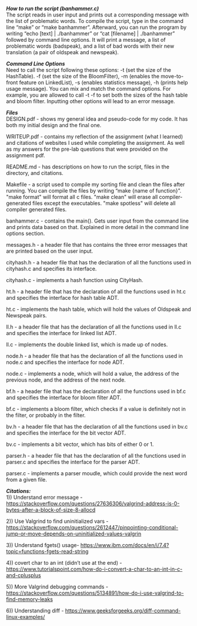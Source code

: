 ***How to run the script (banhammer.c)***<br>
The script reads in user input and prints out a corresponding message with the list of problematic words. To compile the script, type in the command line “make” or “make banhammer”. Afterward, you can run the program by writing “echo [text] | ./banhammer” or “cat [filename] | ./banhammer” followed by command line options. It will print a message, a list of problematic words (badspeak), and a list of bad words with their new translation (a pair of oldspeak and newspeak). 

***Command Line Options***<br>
Need to call the script following these options: -t (set the size of the HashTable). -f (set the size of the BloomFilter), -m (enables the move-to-front feature on LinkedList), -s (enables statistics message), -h (prints help usage message). You can mix and match the command options. For example, you are allowed to call -t -f to set both the sizes of the hash table and bloom filter. Inputting other options will lead to an error message.

***Files***<br>
DESIGN.pdf - shows my general idea and pseudo-code for my code. It has both my initial design and the final one.

WRITEUP.pdf - contains my reflection of the assignment (what I learned) and citations of websites I used while completing the assignment. As well as my answers for the pre-lab questions that were provided on the assignment pdf.

README.md - has descriptions on how to run the script, files in the directory, and citations.

Makefile - a script used to compile my sorting file and clean the files after running. You can compile the files by writing “make {name of function}”. "make format" will format all c files. "make clean" will erase all compiler-generated files except the executables. "make spotless" will delete all compiler generated files. 

banhammer.c - contains the main(). Gets user input from the command line and prints data based on that. Explained in more detail in the command line options section.

messages.h - a header file that has contains the three error messages that are printed based on the user input.

cityhash.h -  a header file that has the declaration of all the functions used in cityhash.c and specifies its interface.

cityhash.c - implements a hash function using CityHash.

ht.h -  a header file that has the declaration of all the functions used in ht.c and specifies the interface for hash table ADT.

ht.c - implements the hash table, which will hold the values of Oldspeak and Newspeak pairs.

ll.h - a header file that has the declaration of all the functions used in ll.c and specifies the interface for linked list ADT.

ll.c - implements the double linked list, which is made up of nodes.

node.h - a header file that has the declaration of all the functions used in node.c and specifies the interface for node ADT.

node.c - implements a node, which will hold a value, the address of the previous node, and the address of the next node.

bf.h - a header file that has the declaration of all the functions used in bf.c and specifies the interface for bloom filter ADT.

bf.c - implements a bloom filter, which checks if a value is definitely not in the filter, or probably in the filter.

bv.h - a header file that has the declaration of all the functions used in bv.c and specifies the interface for the bit vector ADT.

bv.c - implements a bit vector, which has bits of either 0 or 1.

parser.h  - a header file that has the declaration of all the functions used in parser.c and specifies the interface for the parser ADT.

parser.c - implements a parser moudle, which could provide the next word from a given file.

***Citations:***<br>
1)) Understand error message - https://stackoverflow.com/questions/27636306/valgrind-address-is-0-bytes-after-a-block-of-size-8-allocd 

2)) Use Valgrind to find uninitialized vars - https://stackoverflow.com/questions/2612447/pinpointing-conditional-jump-or-move-depends-on-uninitialized-values-valgrin 

3)) Understand fgets() usage-  https://www.ibm.com/docs/en/i/7.4?topic=functions-fgets-read-string 

4)) covert char to an int (didn’t use at the end) - https://www.tutorialspoint.com/how-do-i-convert-a-char-to-an-int-in-c-and-cplusplus 

5)) More Valgrind debugging commands - https://stackoverflow.com/questions/5134891/how-do-i-use-valgrind-to-find-memory-leaks 


6)) Understanding diff - https://www.geeksforgeeks.org/diff-command-linux-examples/ 

